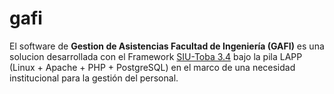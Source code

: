# gafi
El software de **Gestion de Asistencias Facultad de Ingeniería (GAFI)** es una solucion desarrollada con el Framework [SIU-Toba 3.4](https://documentacion.siu.edu.ar/wiki/SIU-Toba) bajo la pila LAPP (Linux + Apache +
PHP + PostgreSQL) en el marco de una necesidad institucional para la gestión del personal.
